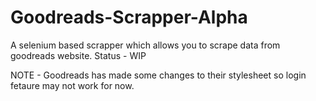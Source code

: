 # Goodreads-Scrapper-Alpha
A selenium based scrapper which allows you to scrape data from goodreads website.
Status - WIP

NOTE - Goodreads has made some changes to their stylesheet so login fetaure may not work for now.
